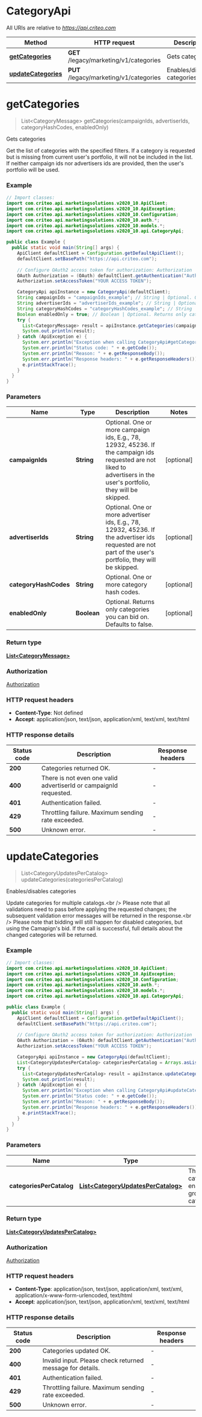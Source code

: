 # CategoryApi

All URIs are relative to *https://api.criteo.com*

Method | HTTP request | Description
------------- | ------------- | -------------
[**getCategories**](CategoryApi.md#getCategories) | **GET** /legacy/marketing/v1/categories | Gets categories
[**updateCategories**](CategoryApi.md#updateCategories) | **PUT** /legacy/marketing/v1/categories | Enables/disables categories


<a name="getCategories"></a>
# **getCategories**
> List&lt;CategoryMessage&gt; getCategories(campaignIds, advertiserIds, categoryHashCodes, enabledOnly)

Gets categories

Get the list of categories with the specified filters.  If a category is requested but is missing from current user&#39;s portfolio, it will not be included in the list.  If neither campaign ids nor advertisers ids are provided, then the user&#39;s portfolio will be used.

### Example
```java
// Import classes:
import com.criteo.api.marketingsolutions.v2020_10.ApiClient;
import com.criteo.api.marketingsolutions.v2020_10.ApiException;
import com.criteo.api.marketingsolutions.v2020_10.Configuration;
import com.criteo.api.marketingsolutions.v2020_10.auth.*;
import com.criteo.api.marketingsolutions.v2020_10.models.*;
import com.criteo.api.marketingsolutions.v2020_10.api.CategoryApi;

public class Example {
  public static void main(String[] args) {
    ApiClient defaultClient = Configuration.getDefaultApiClient();
    defaultClient.setBasePath("https://api.criteo.com");
    
    // Configure OAuth2 access token for authorization: Authorization
    OAuth Authorization = (OAuth) defaultClient.getAuthentication("Authorization");
    Authorization.setAccessToken("YOUR ACCESS TOKEN");

    CategoryApi apiInstance = new CategoryApi(defaultClient);
    String campaignIds = "campaignIds_example"; // String | Optional. One or more campaign ids, E.g., 78, 12932, 45236. If the campaign ids requested are not liked to advertisers in the user's portfolio, they will be skipped.
    String advertiserIds = "advertiserIds_example"; // String | Optional. One or more advertiser ids, E.g., 78, 12932, 45236. If the advertiser ids requested are not part of the user's portfolio, they will be skipped.
    String categoryHashCodes = "categoryHashCodes_example"; // String | Optional. One or more category hash codes.
    Boolean enabledOnly = true; // Boolean | Optional. Returns only categories you can bid on. Defaults to false.
    try {
      List<CategoryMessage> result = apiInstance.getCategories(campaignIds, advertiserIds, categoryHashCodes, enabledOnly);
      System.out.println(result);
    } catch (ApiException e) {
      System.err.println("Exception when calling CategoryApi#getCategories");
      System.err.println("Status code: " + e.getCode());
      System.err.println("Reason: " + e.getResponseBody());
      System.err.println("Response headers: " + e.getResponseHeaders());
      e.printStackTrace();
    }
  }
}
```

### Parameters

Name | Type | Description  | Notes
------------- | ------------- | ------------- | -------------
 **campaignIds** | **String**| Optional. One or more campaign ids, E.g., 78, 12932, 45236. If the campaign ids requested are not liked to advertisers in the user&#39;s portfolio, they will be skipped. | [optional]
 **advertiserIds** | **String**| Optional. One or more advertiser ids, E.g., 78, 12932, 45236. If the advertiser ids requested are not part of the user&#39;s portfolio, they will be skipped. | [optional]
 **categoryHashCodes** | **String**| Optional. One or more category hash codes. | [optional]
 **enabledOnly** | **Boolean**| Optional. Returns only categories you can bid on. Defaults to false. | [optional]

### Return type

[**List&lt;CategoryMessage&gt;**](CategoryMessage.md)

### Authorization

[Authorization](../README.md#Authorization)

### HTTP request headers

 - **Content-Type**: Not defined
 - **Accept**: application/json, text/json, application/xml, text/xml, text/html

### HTTP response details
| Status code | Description | Response headers |
|-------------|-------------|------------------|
**200** | Categories returned OK. |  -  |
**400** | There is not even one valid advertiserId or campaignId requested. |  -  |
**401** | Authentication failed. |  -  |
**429** | Throttling failure. Maximum sending rate exceeded. |  -  |
**500** | Unknown error. |  -  |

<a name="updateCategories"></a>
# **updateCategories**
> List&lt;CategoryUpdatesPerCatalog&gt; updateCategories(categoriesPerCatalog)

Enables/disables categories

Update categories for multiple catalogs.&lt;br /&gt;  Please note that all validations need to pass before applying the requested changes;  the subsequent validation error messages will be returned in the response.&lt;br /&gt;  Please note that bidding will still happen for disabled categories, but using the Camapign&#39;s bid.  If the call is successful, full details about the changed categories will be returned.

### Example
```java
// Import classes:
import com.criteo.api.marketingsolutions.v2020_10.ApiClient;
import com.criteo.api.marketingsolutions.v2020_10.ApiException;
import com.criteo.api.marketingsolutions.v2020_10.Configuration;
import com.criteo.api.marketingsolutions.v2020_10.auth.*;
import com.criteo.api.marketingsolutions.v2020_10.models.*;
import com.criteo.api.marketingsolutions.v2020_10.api.CategoryApi;

public class Example {
  public static void main(String[] args) {
    ApiClient defaultClient = Configuration.getDefaultApiClient();
    defaultClient.setBasePath("https://api.criteo.com");
    
    // Configure OAuth2 access token for authorization: Authorization
    OAuth Authorization = (OAuth) defaultClient.getAuthentication("Authorization");
    Authorization.setAccessToken("YOUR ACCESS TOKEN");

    CategoryApi apiInstance = new CategoryApi(defaultClient);
    List<CategoryUpdatesPerCatalog> categoriesPerCatalog = Arrays.asList(); // List<CategoryUpdatesPerCatalog> | The list of categories to be enabled/disabled, grouped by catalog.
    try {
      List<CategoryUpdatesPerCatalog> result = apiInstance.updateCategories(categoriesPerCatalog);
      System.out.println(result);
    } catch (ApiException e) {
      System.err.println("Exception when calling CategoryApi#updateCategories");
      System.err.println("Status code: " + e.getCode());
      System.err.println("Reason: " + e.getResponseBody());
      System.err.println("Response headers: " + e.getResponseHeaders());
      e.printStackTrace();
    }
  }
}
```

### Parameters

Name | Type | Description  | Notes
------------- | ------------- | ------------- | -------------
 **categoriesPerCatalog** | [**List&lt;CategoryUpdatesPerCatalog&gt;**](CategoryUpdatesPerCatalog.md)| The list of categories to be enabled/disabled, grouped by catalog. |

### Return type

[**List&lt;CategoryUpdatesPerCatalog&gt;**](CategoryUpdatesPerCatalog.md)

### Authorization

[Authorization](../README.md#Authorization)

### HTTP request headers

 - **Content-Type**: application/json, text/json, application/xml, text/xml, application/x-www-form-urlencoded, text/html
 - **Accept**: application/json, text/json, application/xml, text/xml, text/html

### HTTP response details
| Status code | Description | Response headers |
|-------------|-------------|------------------|
**200** | Categories updated OK. |  -  |
**400** | Invalid input. Please check returned message for details. |  -  |
**401** | Authentication failed. |  -  |
**429** | Throttling failure. Maximum sending rate exceeded. |  -  |
**500** | Unknown error. |  -  |

